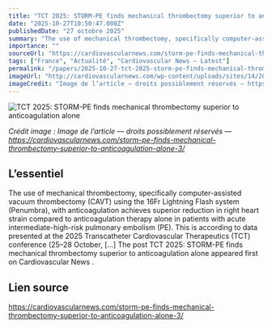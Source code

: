 ```yaml
---
title: "TCT 2025: STORM-PE finds mechanical thrombectomy superior to anticoagulation alone"
date: "2025-10-27T10:50:47.000Z"
publishedDate: "27 octobre 2025"
summary: "The use of mechanical thrombectomy, specifically computer-assisted vacuum thrombectomy (CAVT) using the 16Fr Lightning Flash system (Penumbra), with anticoagulation achieves superior reduction in right heart strain compared to anticoagulation therapy alone in patients with acute intermediate-high-risk pulmonary embolism (PE). This is according to data presented at the 2025 Transcatheter Cardiovascular Therapeutics (TCT) conference (25–28 October, [&#8230;] The post TCT 2025: STORM-PE finds mechanical thrombectomy superior to anticoagulation alone appeared first on Cardiovascular News ."
importance: ""
sourceUrl: "https://cardiovascularnews.com/storm-pe-finds-mechanical-thrombectomy-superior-to-anticoagulation-alone-3/"
tags: ["France", "Actualité", "Cardiovascular News — Latest"]
permalink: "/papers/2025-10-27-tct-2025-storm-pe-finds-mechanical-thrombectomy-superior-to-anticoagulation-alone"
imageUrl: "http://cardiovascularnews.com/wp-content/uploads/sites/14/2025/10/Lookstein.jpg"
imageCredit: "Image de l’article — droits possiblement réservés — https://cardiovascularnews.com/storm-pe-finds-mechanical-thrombectomy-superior-to-anticoagulation-alone-3/"
---
```


![TCT 2025: STORM-PE finds mechanical thrombectomy superior to anticoagulation alone](http://cardiovascularnews.com/wp-content/uploads/sites/14/2025/10/Lookstein.jpg)

*Crédit image : Image de l’article — droits possiblement réservés — https://cardiovascularnews.com/storm-pe-finds-mechanical-thrombectomy-superior-to-anticoagulation-alone-3/*

## L’essentiel

The use of mechanical thrombectomy, specifically computer-assisted vacuum thrombectomy (CAVT) using the 16Fr Lightning Flash system (Penumbra), with anticoagulation achieves superior reduction in right heart strain compared to anticoagulation therapy alone in patients with acute intermediate-high-risk pulmonary embolism (PE). This is according to data presented at the 2025 Transcatheter Cardiovascular Therapeutics (TCT) conference (25–28 October, [&#8230;] The post TCT 2025: STORM-PE finds mechanical thrombectomy superior to anticoagulation alone appeared first on Cardiovascular News .

## Lien source

https://cardiovascularnews.com/storm-pe-finds-mechanical-thrombectomy-superior-to-anticoagulation-alone-3/
